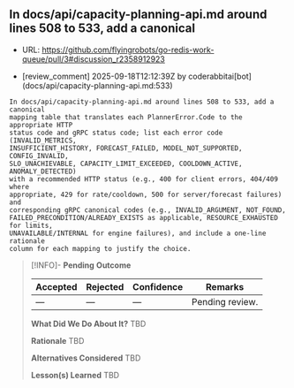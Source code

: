 ## In docs/api/capacity-planning-api.md around lines 508 to 533, add a canonical

- URL: https://github.com/flyingrobots/go-redis-work-queue/pull/3#discussion_r2358912923

- [review_comment] 2025-09-18T12:12:39Z by coderabbitai[bot] (docs/api/capacity-planning-api.md:533)

```text
In docs/api/capacity-planning-api.md around lines 508 to 533, add a canonical
mapping table that translates each PlannerError.Code to the appropriate HTTP
status code and gRPC status code; list each error code (INVALID_METRICS,
INSUFFICIENT_HISTORY, FORECAST_FAILED, MODEL_NOT_SUPPORTED, CONFIG_INVALID,
SLO_UNACHIEVABLE, CAPACITY_LIMIT_EXCEEDED, COOLDOWN_ACTIVE, ANOMALY_DETECTED)
with a recommended HTTP status (e.g., 400 for client errors, 404/409 where
appropriate, 429 for rate/cooldown, 500 for server/forecast failures) and
corresponding gRPC canonical codes (e.g., INVALID_ARGUMENT, NOT_FOUND,
FAILED_PRECONDITION/ALREADY_EXISTS as applicable, RESOURCE_EXHAUSTED for limits,
UNAVAILABLE/INTERNAL for engine failures), and include a one-line rationale
column for each mapping to justify the choice.
```

> [!INFO]- **Pending**
> **Outcome**
> 
> | Accepted | Rejected | Confidence | Remarks |
> |----------|----------|------------|---------|
> | — | — | — | Pending review. |
>
> **What Did We Do About It?**
> TBD
>
> **Rationale**
> TBD
>
> **Alternatives Considered**
> TBD
>
> **Lesson(s) Learned**
> TBD
